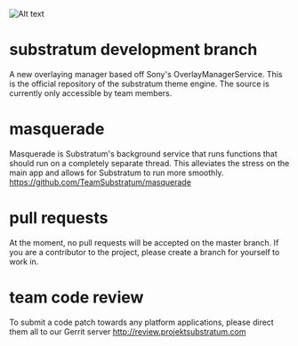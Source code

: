 ![Alt text](http://i.imgur.com/i3mO2Ao.png)

# substratum development branch
A new overlaying manager based off Sony's OverlayManagerService. This is the official repository of the substratum theme engine. The source is currently only accessible by team members.

# masquerade
Masquerade is Substratum's background service that runs functions that should run on a completely separate thread. This alleviates the stress on the main app and allows for Substratum to run more smoothly.
https://github.com/TeamSubstratum/masquerade

# pull requests
At the moment, no pull requests will be accepted on the master branch. If you are a contributor to the project, please create a branch for yourself to work in. 

# team code review
To submit a code patch towards any platform applications, please direct them all to our Gerrit server
http://review.projektsubstratum.com
